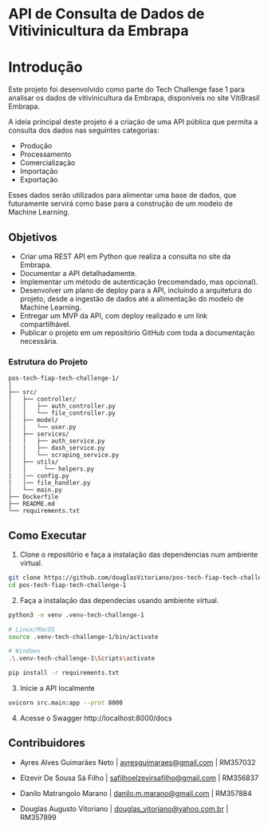 # API de Consulta de Dados de Vitivinicultura da Embrapa

# Introdução
Este projeto foi desenvolvido como parte do Tech Challenge fase 1 para analisar os dados de vitivinicultura da Embrapa, disponíveis no site VitiBrasil Embrapa.

A ideia principal deste projeto é a criação de uma API pública que permita a consulta dos dados nas seguintes categorias:

- Produção
- Processamento
- Comercialização
- Importação
- Exportação

Esses dados serão utilizados para alimentar uma base de dados, que futuramente servirá como base para a construção de um modelo de Machine Learning.

## Objetivos

- Criar uma REST API em Python que realiza a consulta no site da Embrapa.
- Documentar a API detalhadamente.
- Implementar um método de autenticação (recomendado, mas opcional).
- Desenvolver um plano de deploy para a API, incluindo a arquitetura do projeto, desde a ingestão de dados até a alimentação do modelo de Machine Learning.
- Entregar um MVP da API, com deploy realizado e um link compartilhável.
- Publicar o projeto em um repositório GitHub com toda a documentação necessária.

### Estrutura do Projeto
```
pos-tech-fiap-tech-challenge-1/
│
├── src/
│   ├── controller/
│   │   ├── auth_controller.py
│   │   └── file_controller.py 
│   ├── model/
|   |   └── user.py 
│   ├── services/
│   │   ├── auth_service.py
|   |   ├── dash_service.py
│   │   └── scraping_service.py 
│   ├── utils/
│   |     └── helpers.py
|   │── config.py
|   │── file_handler.py
|   └── main.py
├── Dockerfile
├── README.md
└── requirements.txt
```
## Como Executar

1. Clone o repositório e faça a instalação das dependencias num ambiente virtual.

```bash
git clone https://github.com/douglasVitoriano/pos-tech-fiap-tech-challenge-1.git
cd pos-tech-fiap-tech-challenge-1
```

2. Faça a instalação das dependecias usando ambiente virtual.
```bash
python3 -m venv .venv-tech-challenge-1

# Linux/MacOS
source .venv-tech-challenge-1/bin/activate

# Windows
.\.venv-tech-challenge-1\Scripts\activate

pip install -r requirements.txt
```

3. Inicie a API localmente
```bash
uvicorn src.main:app --prot 8000
```

4. Acesse o Swagger
http://localhost:8000/docs

## Contribuidores

- Ayres Alves Guimarães Neto | ayresguimaraes@gmail.com | RM357032

- Elzevir De Sousa Sá Filho | safilhoelzevirsafilho@gmail.com | RM356837

- Danilo Matrangolo Marano | danilo.m.marano@gmail.com | RM357884

- Douglas Augusto Vitoriano | douglas_vitoriano@yahoo.com.br | RM357899


